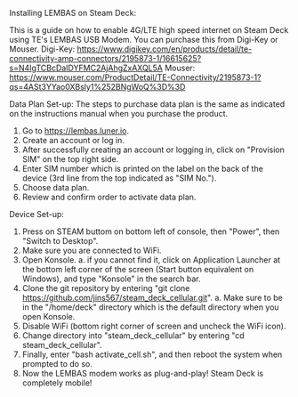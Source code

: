 Installing LEMBAS on Steam Deck:

This is a guide on how to enable 4G/LTE high speed internet on Steam Deck using TE's LEMBAS USB Modem. You can purchase this from Digi-Key or Mouser.
Digi-Key: https://www.digikey.com/en/products/detail/te-connectivity-amp-connectors/2195873-1/16615625?s=N4IgTCBcDaIDYFMC2AjAhgZxAXQL5A
Mouser: https://www.mouser.com/ProductDetail/TE-Connectivity/2195873-1?qs=4ASt3YYao0XBsly1%252BNgWoQ%3D%3D

Data Plan Set-up:
The steps to purchase data plan is the same as indicated on the instructions manual when you purchase the product.
1. Go to https://lembas.luner.io.
2. Create an account or log in.
3. After successfully creating an account or logging in, click on "Provision SIM" on the top right side.
4. Enter SIM number which is printed on the label on the back of the device (3rd line from the top indicated as "SIM No.").
5. Choose data plan.
6. Review and confirm order to activate data plan.

Device Set-up:
1. Press on STEAM buttom on bottom left of console, then "Power", then "Switch to Desktop".
2. Make sure you are connected to WiFi.
3. Open Konsole.
    a. if you cannot find it, click on Application Launcher at the bottom left corner of the screen (Start button equivalent on Windows), and type "Konsole" in the search bar.
4. Clone the git repository by entering "git clone https://github.com/jins567/steam_deck_cellular.git".
    a. Make sure to be in the "/home/deck" directory which is the default directory when you open Konsole.
5. Disable WiFi (bottom right corner of screen and uncheck the WiFi icon).
6. Change directory into "steam_deck_cellular" by entering "cd steam_deck_cellular".
7. Finally, enter "bash activate_cell.sh", and then reboot the system when prompted to do so.
8. Now the LEMBAS modem works as plug-and-play! Steam Deck is completely mobile!